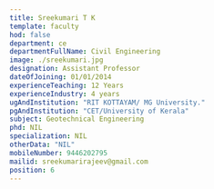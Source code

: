 ```yaml
---
title: Sreekumari T K
template: faculty
hod: false
department: ce
departmentFullName: Civil Engineering
image: ./sreekumari.jpg
designation: Assistant Professor
dateOfJoining: 01/01/2014
experienceTeaching: 12 Years
experienceIndustry: 4 years
ugAndInstitution: "RIT KOTTAYAM/ MG University."
pgAndInstitution: "CET/University of Kerala"
subject: Geotechnical Engineering
phd: NIL
specialization: NIL
otherData: "NIL"
mobileNumber: 9446202795
mailid: sreekumarirajeev@gmail.com
position: 6
---
```

